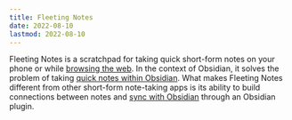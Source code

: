 ```yaml
---
title: Fleeting Notes
date: 2022-08-10
lastmod: 2022-08-10
---
```


Fleeting Notes is a scratchpad for taking quick short-form notes on your phone or while [browsing the web](../posts/best-browser-extension-for-obsidian.md). In the context of Obsidian, it solves the problem of taking [quick notes within Obsidian](../posts/put-quick-notes-into-obsidian-from-anywhere.md). What makes Fleeting Notes different from other short-form note-taking apps is its ability to build connections between notes and [sync with Obsidian](../posts/sync-fleeting-notes-with-obsidian.md) through an Obsidian plugin.
